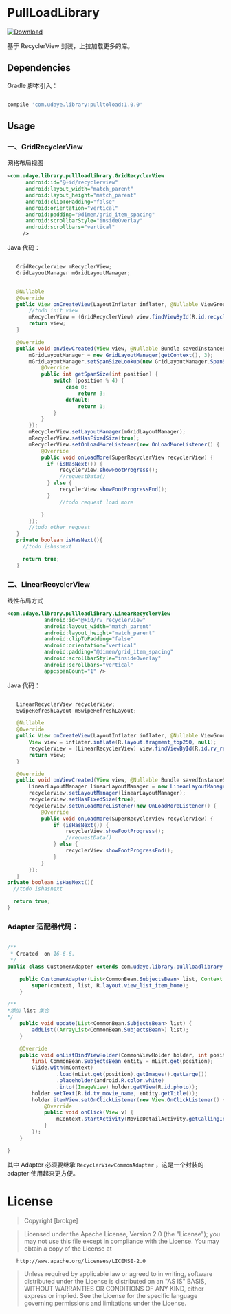 # PullLoadLibrary
[ ![Download](https://api.bintray.com/packages/brokge/maven/pulltoload/images/download.svg) ](https://bintray.com/brokge/maven/pulltoload/_latestVersion)

基于 RecyclerView 封装，上拉加载更多的库。
## Dependencies
Gradle 脚本引入：

```gradle

compile 'com.udaye.library:pulltoload:1.0.0'

```

## Usage
### 一、GridRecyclerView
网格布局视图

```xml
<com.udaye.library.pullloadlibrary.GridRecyclerView
      android:id="@+id/recyclerview"
      android:layout_width="match_parent"
      android:layout_height="match_parent"
      android:clipToPadding="false"
      android:orientation="vertical"
      android:padding="@dimen/grid_item_spacing"
      android:scrollbarStyle="insideOverlay"
      android:scrollbars="vertical"
     />
```
Java 代码：

```java

   GridRecyclerView mRecyclerView;
   GridLayoutManager mGridLayoutManager;


   @Nullable
   @Override
   public View onCreateView(LayoutInflater inflater, @Nullable ViewGroup container, @Nullable Bundle savedInstanceState) {
       //todo init view
       mRecyclerView = (GridRecyclerView) view.findViewById(R.id.recyclerview);
       return view;
   }

   @Override
   public void onViewCreated(View view, @Nullable Bundle savedInstanceState) {
       mGridLayoutManager = new GridLayoutManager(getContext(), 3);
       mGridLayoutManager.setSpanSizeLookup(new GridLayoutManager.SpanSizeLookup() {
           @Override
           public int getSpanSize(int position) {
               switch (position % 4) {
                   case 0:
                       return 3;
                   default:
                       return 1;
               }
           }
       });
       mRecyclerView.setLayoutManager(mGridLayoutManager);
       mRecyclerView.setHasFixedSize(true);
       mRecyclerView.setOnLoadMoreListener(new OnLoadMoreListener() {
           @Override
           public void onLoadMore(SuperRecyclerView recyclerView) {
             if (isHasNext()) {
                 recyclerView.showFootProgress();
                 //requestData()
             } else {
                 recyclerView.showFootProgressEnd();
             }
                 //todo request load more    

           }
       });
       //todo other request
   }
   private boolean isHasNext(){
     //todo ishasnext

     return true;
   }

```
### 二、LinearRecyclerView
线性布局方式

```xml
<com.udaye.library.pullloadlibrary.LinearRecyclerView
            android:id="@+id/rv_recyclerview"
            android:layout_width="match_parent"
            android:layout_height="match_parent"
            android:clipToPadding="false"
            android:orientation="vertical"
            android:padding="@dimen/grid_item_spacing"
            android:scrollbarStyle="insideOverlay"
            android:scrollbars="vertical"
            app:spanCount="1" />


```

Java 代码：

```java

   LinearRecyclerView recyclerView;
   SwipeRefreshLayout mSwipeRefreshLayout;

   @Nullable
   @Override
   public View onCreateView(LayoutInflater inflater, @Nullable ViewGroup container, @Nullable Bundle savedInstanceState) {
       View view = inflater.inflate(R.layout.fragment_top250, null);
       recyclerView = (LinearRecyclerView) view.findViewById(R.id.rv_recyclerview);
       return view;
   }

   @Override
   public void onViewCreated(View view, @Nullable Bundle savedInstanceState) {
       LinearLayoutManager linearLayoutManager = new LinearLayoutManager(getActivity());
       recyclerView.setLayoutManager(linearLayoutManager);
       recyclerView.setHasFixedSize(true);
       recyclerView.setOnLoadMoreListener(new OnLoadMoreListener() {
           @Override
           public void onLoadMore(SuperRecyclerView recyclerView) {
               if (isHasNext()) {
                   recyclerView.showFootProgress();
                   //requestData()
               } else {
                   recyclerView.showFootProgressEnd();
               }
           }
       });
   }
private boolean isHasNext(){
  //todo ishasnext

  return true;
}


```

### Adapter 适配器代码：

```java

/**
 * Created  on 16-6-6.
 */
public class CustomerAdapter extends com.udaye.library.pullloadlibrary.RecyclerViewCommonAdapter<CommonBean.SubjectsBean> {

    public CustomerAdapter(List<CommonBean.SubjectsBean> list, Context context) {
        super(context, list, R.layout.view_list_item_home);
    }

/**
*添加 list 集合
*/
    public void update(List<CommonBean.SubjectsBean> list) {
        addList((ArrayList<CommonBean.SubjectsBean>) list);
    }

    @Override
    public void onListBindViewHolder(CommonViewHolder holder, int position) {
        final CommonBean.SubjectsBean entity = mList.get(position);
        Glide.with(mContext)
                .load(mList.get(position).getImages().getLarge())
                .placeholder(android.R.color.white)
                .into((ImageView) holder.getView(R.id.photo));
        holder.setText(R.id.tv_movie_name, entity.getTitle());
        holder.itemView.setOnClickListener(new View.OnClickListener() {
            @Override
            public void onClick(View v) {
                mContext.startActivity(MovieDetailActivity.getCallingIntent(mContext, entity.getId()));
            }
        });
    }

}
```

其中 Adapter 必须要继承  `RecyclerViewCommonAdapter` ，这是一个封装的 adapter 使用起来更方便。

# License

 > Copyright [brokge] 

 > Licensed under the Apache License, Version 2.0 (the "License");
   you may not use this file except in compliance with the License.
   You may obtain a copy of the License at

       http://www.apache.org/licenses/LICENSE-2.0

 > Unless required by applicable law or agreed to in writing, software
   distributed under the License is distributed on an "AS IS" BASIS,
   WITHOUT WARRANTIES OR CONDITIONS OF ANY KIND, either express or implied.
   See the License for the specific language governing permissions and
   limitations under the License.

